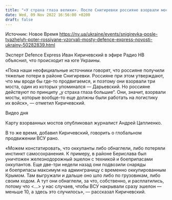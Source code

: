 ```yaml
---
title: "«У страха глаза велики». После Снигиревки россияне взорвали мосты, которые еще могли бы работать на их войска — эксперт"
date: Wed, 09 Nov 2022 16:56:00 +0200
draft: false
---
```

Источник: Новое Время https://nv.ua/ukraine/events/snigirevka-posle-tyazhelyh-poter-rossiyane-vzorvali-mosty-defence-express-novosti-ukrainy-50282839.html


Эксперт Defence Express Иван Киричевский в эфире Радио НВ объяснил, что происходит на юге Украины.

«Пока наши неофициальные источники говорят, что россияне получили тяжелые потери в районе Снигиревки. Россияне при этом утверждают, что мы вроде бы где-то продвигаемся, и поэтому они взорвали три моста, один из которых упоминался — Дарьевский. Но россияне действуют по принципу „у страха глаза большие“. Они, значит, взорвали мосты, которые вообще-то еще должны были работать на логистику их войск», — отметил Киричевский.

 Видео дня   

Карту взорванных мостов опубликовал журналист Андрей Цаплиенко.

В то же время, добавил Киричевский, говорить о глобальном продвижении ВСУ рано.

«Можем констатировать, что оккупанты либо обнаглели, либо потеряли инстинкт самосохранения. К примеру, в районе Берислава был уничтожен железнодорожный эшелон с техникой и боеприпасами оккупантов. Еще две-три недели назад они подвозили снаряды и боеприпасы максимум на админграницу с временно оккупированным Крымом. Там выгружали и дальше оно шло либо по грузовикам, либо своим ходом. А тут они обнаглели, за что, собственно, и расплатились, потому что <...> у нас случаев, чтобы ВСУ накрывали сразу эшелон — меньше 10, а здесь это случилось», — рассказал Киричевский.

